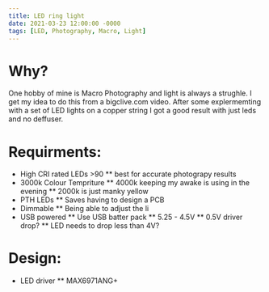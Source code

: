 ```yaml
---
title: LED ring light
date: 2021-03-23 12:00:00 -0000
tags: [LED, Photography, Macro, Light]
---
```


# Why?
One hobby of mine is Macro Photography and light is always a strughle. I get my idea to do this from a bigclive.com video. After some explermemting with a set of LED lights on a copper string I got a good result with just leds and no deffuser.

# Requirments:
* High CRI rated LEDs >90
** best for accurate photograpy results
* 3000k Colour Tempriture
** 4000k keeping my awake is using in the evening
** 2000k is just manky yellow
* PTH LEDs
** Saves having to design a PCB
* Dimmable
** Being able to adjust the li
* USB powered
** Use USB batter pack
** 5.25 - 4.5V
** 0.5V driver drop?
** LED needs to drop less than 4V?


# Design:
* LED driver
** MAX6971ANG+
